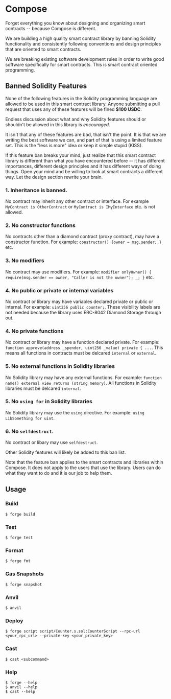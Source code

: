 # Compose

Forget everything you know about designing and organizing smart contracts -- because Compose is different.

We are building a high quality smart contract library by banning Solidity functionality and consistently following conventions and design principles that are oriented to smart contracts.

We are breaking existing software development rules in order to write good software specifically for smart contracts. This is smart contract oriented programming.

## Banned Solidity Features

None of the following features in the Solidity programming language are allowed to be used in this smart contract library. Anyone submitting a pull request that uses any of these features will be fined **$100 USDC**.

Endless discussion about what and why Solidity features should or shouldn't be allowed in this library is *encouraged*.

It isn't that any of these features are bad, that isn't the point. It is that we are writing the best software we can, and part of that is using a limited feature set. This is the "less is more" idea or keep it simple stupid (KISS).

If this feature ban breaks your mind, just realize that this smart contract library is different than what you have encountered before -- it has different importances, different design principles and it has different ways of doing things. Open your mind and be willing to look at smart contracts a different way. Let the design section rewrite your brain.

### 1. Inheritance is **banned**.
   
   No contract may inherit any other contract or interface. For example `MyContract is OtherContract` or `MyContract is IMyInterface` etc. is not allowed.

### 2. No constructor functions

   No contracts other than a diamond contract (proxy contract), may have a constructor function. For example: `constructor() {owner = msg.sender; }` etc.

### 3. No modifiers

   No contract may use modifiers. For example: `modifier onlyOwner() { require(msg.sender == owner, "Caller is not the owner"); _; }` etc.

### 4. No public or private or internal variables

   No contract or library may have variables declared private or public or internal. For example: `uint256 public counter;`. These visibility labels are not needed because the library uses ERC-8042 Diamond Storage through out.

### 4. No private functions

   No contract or library may have a function declared private. For example: `function approve(address _spender, uint256 _value) private { ...`. This means all functions in contracts must be delcared `internal` or `external`.

### 5. No external functions in Solidity libraries

   No Solidity library may have any external functions. For example: `function name() external view returns (string memory)`. All functions in Solidity libraries must be delcared `internal`.

### 5. No `using for` in Solidity libraries

   No Solidity library may use the `using` directive. For example: `using LibSomething for uint`.

### 6. No `selfdestruct`.

   No contract or libary may use `selfdestruct`.

Other Solidity features will likely be added to this ban list.

Note that the feature ban applies to the smart contracts and libraries within Compose. It does not apply to the users that use the library. Users can do what they want to do and it is our job to help them.







## Usage

### Build

```shell
$ forge build
```

### Test

```shell
$ forge test
```

### Format

```shell
$ forge fmt
```

### Gas Snapshots

```shell
$ forge snapshot
```

### Anvil

```shell
$ anvil
```

### Deploy

```shell
$ forge script script/Counter.s.sol:CounterScript --rpc-url <your_rpc_url> --private-key <your_private_key>
```

### Cast

```shell
$ cast <subcommand>
```

### Help

```shell
$ forge --help
$ anvil --help
$ cast --help
```
